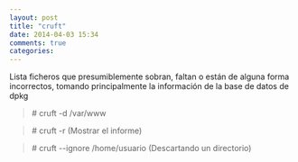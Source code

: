 ```yaml
---
layout: post
title: "cruft"
date: 2014-04-03 15:34
comments: true
categories: 
---
```

Lista ficheros que presumiblemente sobran, faltan o están de alguna forma incorrectos, tomando principalmente la información de la base de datos de dpkg

>\# cruft -d /var/www

>\# cruft -r (Mostrar el informe)

>\# cruft --ignore /home/usuario (Descartando un directorio)

